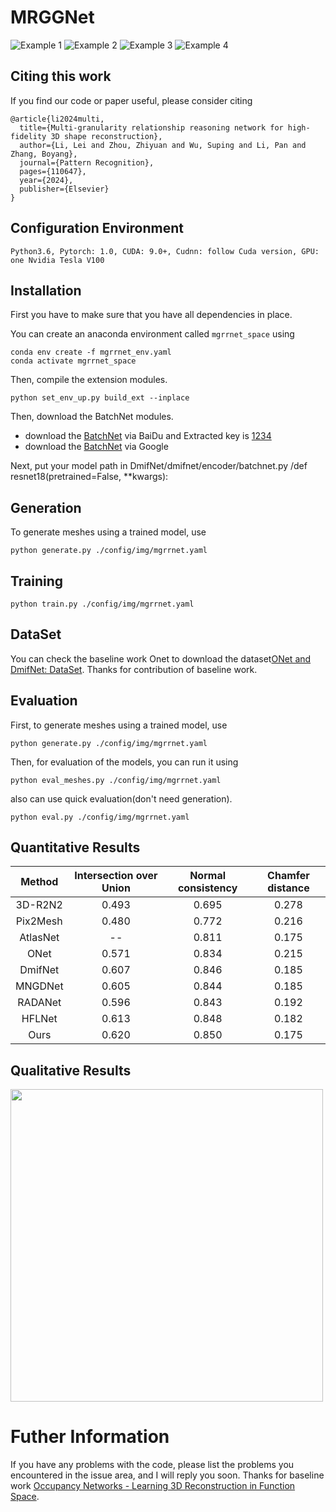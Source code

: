 # MRGGNet
![Example 1](display/car.gif)
![Example 2](display/chair.gif)
![Example 3](display/plane.gif)
![Example 4](display/table.gif)

## Citing this work
If you find our code or paper useful, please consider citing
```
@article{li2024multi,
  title={Multi-granularity relationship reasoning network for high-fidelity 3D shape reconstruction},
  author={Li, Lei and Zhou, Zhiyuan and Wu, Suping and Li, Pan and Zhang, Boyang},
  journal={Pattern Recognition},
  pages={110647},
  year={2024},
  publisher={Elsevier}
}
```

## Configuration Environment
```
Python3.6, Pytorch: 1.0, CUDA: 9.0+, Cudnn: follow Cuda version, GPU: one Nvidia Tesla V100
```

## Installation
First you have to make sure that you have all dependencies in place.

You can create an anaconda environment called `mgrrnet_space` using
```
conda env create -f mgrrnet_env.yaml
conda activate mgrrnet_space
```

Then, compile the extension modules.
```
python set_env_up.py build_ext --inplace
```
Then, download the BatchNet modules.

* download the [BatchNet](https://pan.baidu.com/s/1KzcgkiE-gxTy1-cw0ikaAA) via BaiDu and Extracted key is [1234]([1234]) 
* download the [BatchNet](https://drive.google.com/file/d/1fqDrqU_wMb_EbHCprZkOIWWxSiXPxaJK/view?usp=sharing) via Google

Next, put your model path in DmifNet/dmifnet/encoder/batchnet.py /def resnet18(pretrained=False, **kwargs):


## Generation
To generate meshes using a trained model, use
```
python generate.py ./config/img/mgrrnet.yaml
```

## Training
```
python train.py ./config/img/mgrrnet.yaml
```

## DataSet
You can check the baseline work Onet to download the dataset[ONet and DmifNet: DataSet](https://s3.eu-central-1.amazonaws.com/avg-projects/occupancy_networks/data/dataset_small_v1.1.zip). Thanks for contribution of baseline work.

## Evaluation

First, to generate meshes using a trained model, use
```
python generate.py ./config/img/mgrrnet.yaml
```

Then, for evaluation of the models, you can run it using

```
python eval_meshes.py ./config/img/mgrrnet.yaml
```
also can use quick evaluation(don't need generation).
```
python eval.py ./config/img/mgrrnet.yaml
```

## Quantitative Results
Method | Intersection over Union | Normal consistency | Chamfer distance 
:-: | :-: | :-: | :-: 
3D-R2N2 | 0.493 | 0.695 | 0.278  
Pix2Mesh | 0.480 | 0.772 | 0.216 
AtlasNet | -- | 0.811 | 0.175 
ONet | 0.571 | 0.834 | 0.215
DmifNet | 0.607 | 0.846 | 0.185
MNGDNet | 0.605 | 0.844 | 0.185
RADANet | 0.596 | 0.843 | 0.192
HFLNet | 0.613 | 0.848 | 0.182
Ours | 0.620 | 0.850 | 0.175


## Qualitative Results
<img src="display/Qualitative.jpg" width="500" height="500">

# Futher Information
If you have any problems with the code, please list the problems you encountered in the issue area, and I will reply you soon.
Thanks for  baseline work [Occupancy Networks - Learning 3D Reconstruction in Function Space](https://avg.is.tuebingen.mpg.de/publications/occupancy-networks).

